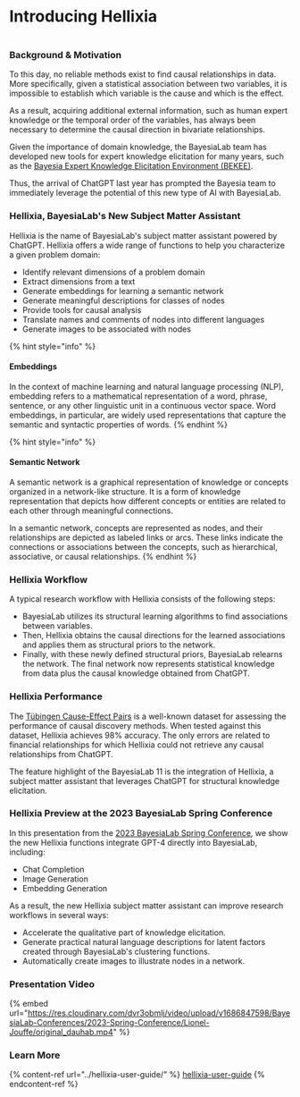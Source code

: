 # Introducing Hellixia

<figure><img src="https://res.cloudinary.com/dvr3obmlj/image/upload/v1690244836/Hellixia-Wordmark-1200x400_dseasm.png" alt=""><figcaption></figcaption></figure>

### Background & Motivation

To this day, no reliable methods exist to find causal relationships in data. More specifically, given a statistical association between two variables, it is impossible to establish which variable is the cause and which is the effect.

As a result, acquiring additional external information, such as human expert knowledge or the temporal order of the variables, has always been necessary to determine the causal direction in bivariate relationships.&#x20;

Given the importance of domain knowledge, the BayesiaLab team has developed new tools for expert knowledge elicitation for many years, such as the [Bayesia Expert Knowledge Elicitation Environment (BEKEE)](../../bekee/bayesia-expert-knowledge-elicitation-environment-bekee.md).&#x20;

Thus, the arrival of ChatGPT last year has prompted the Bayesia team to immediately leverage the potential of this new type of AI with BayesiaLab.

### Hellixia, BayesiaLab's New Subject Matter Assistant

Hellixia is the name of BayesiaLab's subject matter assistant powered by ChatGPT. Hellixia offers a wide range of functions to help you characterize a given problem domain:

* Identify relevant dimensions of a problem domain
* Extract dimensions from a text
* Generate embeddings for learning a semantic network
* Generate meaningful descriptions for classes of nodes
* Provide tools for causal analysis
* Translate names and comments of nodes into different languages
* Generate images to be associated with nodes

{% hint style="info" %}
#### Embeddings <a href="#embeddings" id="embeddings"></a>

In the context of machine learning and natural language processing (NLP), embedding refers to a mathematical representation of a word, phrase, sentence, or any other linguistic unit in a continuous vector space. Word embeddings, in particular, are widely used representations that capture the semantic and syntactic properties of words.
{% endhint %}

{% hint style="info" %}
#### Semantic Network

A semantic network is a graphical representation of knowledge or concepts organized in a network-like structure. It is a form of knowledge representation that depicts how different concepts or entities are related to each other through meaningful connections.

In a semantic network, concepts are represented as nodes, and their relationships are depicted as labeled links or arcs. These links indicate the connections or associations between the concepts, such as hierarchical, associative, or causal relationships.
{% endhint %}

### Hellixia Workflow

A typical research workflow with Hellixia consists of the following steps:

* BayesiaLab utilizes its structural learning algorithms to find associations between variables.&#x20;
* Then, Hellixia obtains the causal directions for the learned associations and applies them as structural priors to the network.
* Finally, with these newly defined structural priors, BayesiaLab relearns the network. The final network now represents statistical knowledge from data plus the causal knowledge obtained from ChatGPT.

### Hellixia Performance

The [Tübingen Cause-Effect Pairs](https://webdav.tuebingen.mpg.de/cause-effect/) is a well-known dataset for assessing the performance of causal discovery methods. When tested against this dataset, Hellixia achieves 98% accuracy. The only errors are related to financial relationships for which Hellixia could not retrieve any causal relationships from ChatGPT.

The feature highlight of the BayesiaLab 11 is the integration of Hellixia, a subject matter assistant that leverages ChatGPT for structural knowledge elicitation.

### Hellixia Preview at the 2023 BayesiaLab Spring Conference

In this presentation from the [2023 BayesiaLab Spring Conference](../bayesialab-conferences/2023-bayesialab-spring-conference/), we show the new Hellixia functions integrate GPT-4 directly into BayesiaLab, including:

* Chat Completion
* Image Generation
* Embedding Generation

As a result, the new Hellixia subject matter assistant can improve research workflows in several ways:

* Accelerate the qualitative part of knowledge elicitation.
* Generate practical natural language descriptions for latent factors created through BayesiaLab's clustering functions.
* Automatically create images to illustrate nodes in a network.

### Presentation Video

{% embed url="https://res.cloudinary.com/dvr3obmlj/video/upload/v1686847598/BayesiaLab-Conferences/2023-Spring-Conference/Lionel-Jouffe/original_dauhab.mp4" %}

### Learn More

{% content-ref url="../hellixia-user-guide/" %}
[hellixia-user-guide](../hellixia-user-guide/)
{% endcontent-ref %}
